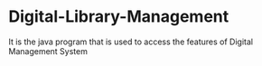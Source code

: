 # Digital-Library-Management
It is the java program that is used to access the features of Digital Management System
